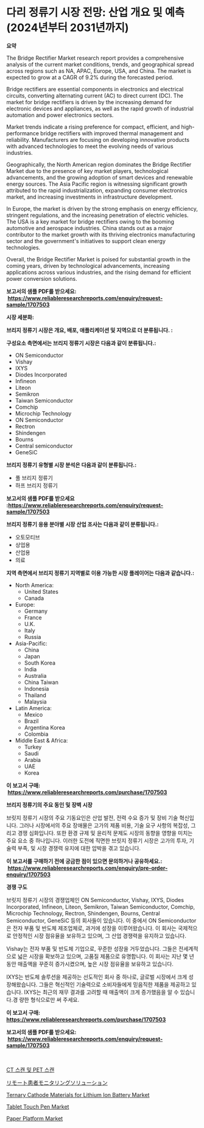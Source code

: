 <p><h1>다리 정류기 시장 전망: 산업 개요 및 예측 (2024년부터 2031년까지)</h1></p><p><strong>요약</strong></p>
<p><p>The Bridge Rectifier Market research report provides a comprehensive analysis of the current market conditions, trends, and geographical spread across regions such as NA, APAC, Europe, USA, and China. The market is expected to grow at a CAGR of 9.2% during the forecasted period.</p><p>Bridge rectifiers are essential components in electronics and electrical circuits, converting alternating current (AC) to direct current (DC). The market for bridge rectifiers is driven by the increasing demand for electronic devices and appliances, as well as the rapid growth of industrial automation and power electronics sectors.</p><p>Market trends indicate a rising preference for compact, efficient, and high-performance bridge rectifiers with improved thermal management and reliability. Manufacturers are focusing on developing innovative products with advanced technologies to meet the evolving needs of various industries.</p><p>Geographically, the North American region dominates the Bridge Rectifier Market due to the presence of key market players, technological advancements, and the growing adoption of smart devices and renewable energy sources. The Asia Pacific region is witnessing significant growth attributed to the rapid industrialization, expanding consumer electronics market, and increasing investments in infrastructure development.</p><p>In Europe, the market is driven by the strong emphasis on energy efficiency, stringent regulations, and the increasing penetration of electric vehicles. The USA is a key market for bridge rectifiers owing to the booming automotive and aerospace industries. China stands out as a major contributor to the market growth with its thriving electronics manufacturing sector and the government's initiatives to support clean energy technologies.</p><p>Overall, the Bridge Rectifier Market is poised for substantial growth in the coming years, driven by technological advancements, increasing applications across various industries, and the rising demand for efficient power conversion solutions.</p></p>
<p><strong>보고서의 샘플 PDF를 받으세요: &nbsp;<a href="https://www.reliableresearchreports.com/enquiry/request-sample/1707503">https://www.reliableresearchreports.com/enquiry/request-sample/1707503</a></strong></p>
<p><strong>시장 세분화:</strong></p>
<p><strong> 브리지 정류기 시장은 개요, 배포, 애플리케이션 및 지역으로 더 분류됩니다. :</strong></p>
<p><strong>구성요소 측면에서는 브리지 정류기 시장은 다음과 같이 분류됩니다.:</strong></p>
<p><ul><li>ON Semiconductor</li><li>Vishay</li><li>IXYS</li><li>Diodes Incorporated</li><li>Infineon</li><li>Liteon</li><li>Semikron</li><li>Taiwan Semiconductor</li><li>Comchip</li><li>Microchip Technology</li><li>ON Semiconductor</li><li>Rectron</li><li>Shindengen</li><li>Bourns</li><li>Central semiconductor</li><li>GeneSiC</li></ul></p>
<p><strong> 브리지 정류기 유형별 시장 분석은 다음과 같이 분류됩니다.:</strong></p>
<p><ul><li>풀 브리지 정류기</li><li>하프 브리지 정류기</li></ul></p>
<p><strong>보고서의 샘플 PDF를 받으세요 :<a href="https://www.reliableresearchreports.com/enquiry/request-sample/1707503">https://www.reliableresearchreports.com/enquiry/request-sample/1707503</a></strong></p>
<p><strong> 브리지 정류기 응용 분야별 시장 산업 조사는 다음과 같이 분류됩니다.:</strong></p>
<p><ul><li>오토모티브</li><li>상업용</li><li>산업용</li><li>의료</li></ul></p>
<p><strong>지역 측면에서 브리지 정류기 지역별로 이용 가능한 시장 플레이어는 다음과 같습니다.:</strong></p>
<p><ul>
    <li>
        North America:
        <ul>
            <li>United States</li>
            <li>Canada</li>
        </ul>
    </li>
    <li>
        Europe:
        <ul>
            <li>Germany</li>
            <li>France</li>
            <li>U.K.</li>
            <li>Italy</li>
            <li>Russia</li>
        </ul>
    </li>
    <li>
        Asia-Pacific:
        <ul>
            <li>China</li>
            <li>Japan</li>
            <li>South Korea</li>
            <li>India</li>
            <li>Australia</li>
            <li>China Taiwan</li>
            <li>Indonesia</li>
            <li>Thailand</li>
            <li>Malaysia</li>
        </ul>
    </li>
    <li>
        Latin America:
        <ul>
            <li>Mexico</li>
            <li>Brazil</li>
            <li>Argentina Korea</li>
            <li>Colombia</li>
        </ul>
    </li>
    <li>
        Middle East & Africa:
        <ul>
            <li>Turkey</li>
            <li>Saudi</li>
            <li>Arabia</li>
            <li>UAE</li>
            <li>Korea</li>
        </ul>
    </li>
    </ul></p>
<p><strong>이 보고서 구매: &nbsp;<a href="https://www.reliableresearchreports.com/purchase/1707503">https://www.reliableresearchreports.com/purchase/1707503</a></strong></p>
<p><strong>브리지 정류기의 주요 동인 및 장벽 시장</strong></p>
<p><p>브릿지 정류기 시장의 주요 기동요인은 산업 발전, 전력 수요 증가 및 장비 기술 혁신입니다. 그러나 시장에서의 주요 장애물은 고가의 제품 비용, 기술 요구 사항의 복잡성, 그리고 경쟁 심화입니다. 또한 환경 규제 및 윤리적 문제도 시장의 동향을 영향을 미치는 주요 요소 중 하나입니다. 이러한 도전에 직면한 브릿지 정류기 시장은 고가의 투자, 기술력 부족, 및 시장 경쟁력 유지에 대한 압박을 겪고 있습니다.</p></p>
<p><strong>이 보고서를 구매하기 전에 궁금한 점이 있으면 문의하거나 공유하세요.: &nbsp;<a href="https://www.reliableresearchreports.com/enquiry/pre-order-enquiry/1707503">https://www.reliableresearchreports.com/enquiry/pre-order-enquiry/1707503</a></strong></p>
<p><strong>경쟁 구도</strong></p>
<p><p>브릿지 정류기 시장의 경쟁업체인 ON Semiconductor, Vishay, IXYS, Diodes Incorporated, Infineon, Liteon, Semikron, Taiwan Semiconductor, Comchip, Microchip Technology, Rectron, Shindengen, Bourns, Central Semiconductor, GeneSiC 등의 회사들이 있습니다. 이 중에서 ON Semiconductor은 전자 부품 및 반도체 제조업체로, 과거에 성장을 이루어왔습니다. 이 회사는 국제적으로 안정적인 시장 점유율을 보유하고 있으며, 그 산업 경쟁력을 유지하고 있습니다.</p><p>Vishay는 전자 부품 및 반도체 기업으로, 꾸준한 성장을 거두었습니다. 그들은 전세계적으로 넓은 시장을 확보하고 있으며, 고품질 제품으로 유명합니다. 이 회사는 지난 몇 년 동안 매출액을 꾸준히 증가시켰으며, 높은 시장 점유율을 보유하고 있습니다.</p><p>IXYS는 반도체 솔루션을 제공하는 선도적인 회사 중 하나로, 글로벌 시장에서 크게 성장해왔습니다. 그들은 혁신적인 기술력으로 소비자들에게 믿음직한 제품을 제공하고 있습니다. IXYS는 최근의 재무 결과를 고려할 때 매출액이 크게 증가했음을 알 수 있습니다.경 량한 형식으로만 써 주세요.</p></p>
<p><strong>이 보고서 구매: &nbsp; <a href="https://www.reliableresearchreports.com/purchase/1707503">https://www.reliableresearchreports.com/purchase/1707503</a></strong></p>
<p><strong>보고서의 샘플 PDF를 받으세요: &nbsp;<a href="https://www.reliableresearchreports.com/enquiry/request-sample/1707503">https://www.reliableresearchreports.com/enquiry/request-sample/1707503</a></strong><strong></strong></p>
<p>&nbsp;</p>
<p><p><a href="https://github.com/mpodehpw07370073/Market-Research-Report-List-1/blob/main/29231383069.md">CT 스캔 및 PET 스캔</a></p><p><a href="https://medium.com/@chloekessler01/2024%E5%B9%B4%E3%81%8B%E3%82%892031%E5%B9%B4%E3%81%BE%E3%81%A7%E3%81%AE%E6%9C%9F%E9%96%93%E3%81%AB%E4%BA%88%E6%B8%AC%E3%81%95%E3%82%8C%E3%82%8B%E3%83%AA%E3%83%A2%E3%83%BC%E3%83%88%E6%82%A3%E8%80%85%E3%83%A2%E3%83%8B%E3%82%BF%E3%83%AA%E3%83%B3%E3%82%B0%E3%82%BD%E3%83%AA%E3%83%A5%E3%83%BC%E3%82%B7%E3%83%A7%E3%83%B3%E5%B8%82%E5%A0%B4%E3%81%AE%E3%83%88%E3%83%AC%E3%83%B3%E3%83%89%E3%81%A8%E5%B8%82%E5%A0%B4%E5%88%86%E6%9E%90-893bcba5a63c">リモート患者モニタリングソリューション</a></p><p><a href="https://issuu.com/reportprime-2/docs/ternary-cathode-materials-for-lithium-ion-battery-">Ternary Cathode Materials for Lithium Ion Battery Market</a></p><p><a href="https://github.com/FassouRP/Market-Research-Report-List-3/blob/main/tablet-touch-pen-market.md">Tablet Touch Pen Market</a></p><p><a href="https://github.com/rahu1506/Market-Research-Report-List-3/blob/main/paper-platform-market.md">Paper Platform Market</a></p></p>